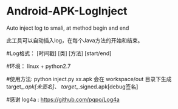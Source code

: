 # Android-APK-LogInject
Auto inject log to smali, at method begin and end

此工具可以自动插入log，在每个Java方法的开始和结束。

#Log格式：
[时间戳] [类] [方法] [start/end]

#环境：
linux + python2.7

#使用方法:
python inject.py xx.apk
会在 workspace/out 目录下生成 target_*.apk[未签名]、 target_*.signed.apk[debug签名]

#感谢
log4a : https://github.com/pqpo/Log4a